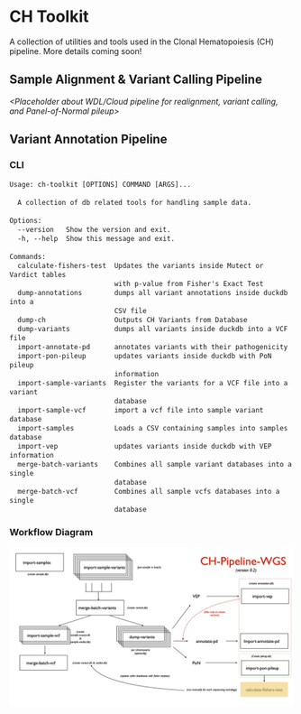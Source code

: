 # CH Toolkit

A collection of utilities and tools used in the Clonal Hematopoiesis (CH) pipeline.  More details coming soon!

## Sample Alignment &amp; Variant Calling Pipeline

_<Placeholder about WDL/Cloud pipeline for realignment, variant calling, and Panel-of-Normal pileup>_

## Variant Annotation Pipeline

### CLI

```
Usage: ch-toolkit [OPTIONS] COMMAND [ARGS]...

  A collection of db related tools for handling sample data.

Options:
  --version   Show the version and exit.
  -h, --help  Show this message and exit.

Commands:
  calculate-fishers-test  Updates the variants inside Mutect or Vardict tables
                          with p-value from Fisher's Exact Test
  dump-annotations        dumps all variant annotations inside duckdb into a
                          CSV file
  dump-ch                 Outputs CH Variants from Database
  dump-variants           dumps all variants inside duckdb into a VCF file
  import-annotate-pd      annotates variants with their pathogenicity
  import-pon-pileup       updates variants inside duckdb with PoN pileup
                          information
  import-sample-variants  Register the variants for a VCF file into a variant
                          database
  import-sample-vcf       import a vcf file into sample variant database
  import-samples          Loads a CSV containing samples into samples database
  import-vep              updates variants inside duckdb with VEP information
  merge-batch-variants    Combines all sample variant databases into a single
                          database
  merge-batch-vcf         Combines all sample vcfs databases into a single
                          database
```

### Workflow Diagram

![CH WGS Annotation Pipeline](docs/images/ch-pipeline-wgs.png)

